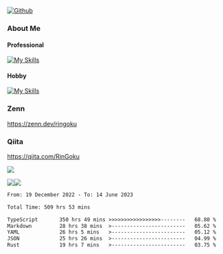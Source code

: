 [![Github](https://img.shields.io/github/followers/skyt-a?label=Follow&style=social)](https://github.com/skyt-a)

### About Me
#### Professional
[![My Skills](https://skillicons.dev/icons?i=react,ts,js,nodejs,java,graphql,firebase,githubactions&theme=light)](https://skillicons.dev)
#### Hobby
[![My Skills](https://skillicons.dev/icons?i=unity,rust,py&theme=light)](https://skillicons.dev)

### Zenn
https://zenn.dev/ringoku
### Qiita
https://qiita.com/RinGoku


![](https://github-profile-summary-cards.vercel.app/api/cards/profile-details?username=skyt-a&theme=default)

![](https://github-profile-summary-cards.vercel.app/api/cards/repos-per-language?username=skyt-a&theme=default)![](https://github-profile-summary-cards.vercel.app/api/cards/stats?username=RinGoku&theme=default)

<!--START_SECTION:waka-->

```txt
From: 19 December 2022 - To: 14 June 2023

Total Time: 509 hrs 53 mins

TypeScript       350 hrs 49 mins >>>>>>>>>>>>>>>>>--------   68.80 %
Markdown         28 hrs 38 mins  >------------------------   05.62 %
YAML             26 hrs 5 mins   >------------------------   05.12 %
JSON             25 hrs 26 mins  >------------------------   04.99 %
Rust             19 hrs 7 mins   >------------------------   03.75 %
```

<!--END_SECTION:waka-->
